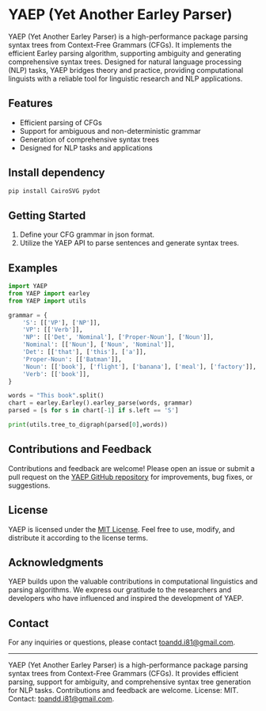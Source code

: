# YAEP (Yet Another Earley Parser)

YAEP (Yet Another Earley Parser) is a high-performance package parsing syntax trees from Context-Free Grammars (CFGs). It implements the efficient Earley parsing algorithm, supporting ambiguity and generating comprehensive syntax trees. Designed for natural language processing (NLP) tasks, YAEP bridges theory and practice, providing computational linguists with a reliable tool for linguistic research and NLP applications.

## Features
- Efficient parsing of CFGs
- Support for ambiguous and non-deterministic grammar
- Generation of comprehensive syntax trees
- Designed for NLP tasks and applications

## Install dependency
```bash
pip install CairoSVG pydot
```

## Getting Started
1. Define your CFG grammar in json format.
2. Utilize the YAEP API to parse sentences and generate syntax trees.

## Examples
```python
import YAEP
from YAEP import earley
from YAEP import utils

grammar = {
    'S': [['VP'], ['NP']],
    'VP': [['Verb']],
    'NP': [['Det', 'Nominal'], ['Proper-Noun'], ['Noun']],
    'Nominal': [['Noun'], ['Noun', 'Nominal']],
    'Det': [['that'], ['this'], ['a']],
    'Proper-Noun': [['Batman']],
    'Noun': [['book'], ['flight'], ['banana'], ['meal'], ['factory']],
    'Verb': [['book']],
}

words = "This book".split()
chart = earley.Earley().earley_parse(words, grammar)
parsed = [s for s in chart[-1] if s.left == 'S']

print(utils.tree_to_digraph(parsed[0],words))
```

## Contributions and Feedback
Contributions and feedback are welcome! Please open an issue or submit a pull request on the [YAEP GitHub repository](https://github.com/t3bol90/YAEP) for improvements, bug fixes, or suggestions.

## License
YAEP is licensed under the [MIT License](https://github.com/t3bol90/YAEP/blob/main/LICENSE). Feel free to use, modify, and distribute it according to the license terms.

## Acknowledgments
YAEP builds upon the valuable contributions in computational linguistics and parsing algorithms. We express our gratitude to the researchers and developers who have influenced and inspired the development of YAEP.

## Contact
For any inquiries or questions, please contact [toandd.i81@gmail.com](mailto:toandd.i81@gmail.com).

---

YAEP (Yet Another Earley Parser) is a high-performance package parsing syntax trees from Context-Free Grammars (CFGs). It provides efficient parsing, support for ambiguity, and comprehensive syntax tree generation for NLP tasks. Contributions and feedback are welcome. License: MIT. Contact: [toandd.i81@gmail.com](mailto:toandd.i81@gmail.com).
